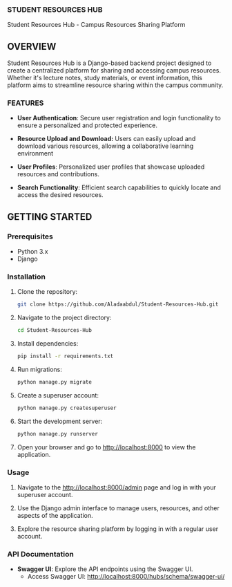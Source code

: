 ### STUDENT RESOURCES HUB

Student Resources Hub - Campus Resources Sharing Platform

## OVERVIEW

Student Resources Hub is a Django-based backend project designed to create a centralized platform for sharing and accessing campus resources. 
Whether it's lecture notes, study materials, or event information, this platform aims to streamline resource sharing within the campus community.

### FEATURES

- **User Authentication**: Secure user registration and login functionality to ensure a personalized and protected experience.

- **Resource Upload and Download:** Users can easily upload and download various resources, allowing a collaborative learning environment

- **User Profiles**: Personalized user profiles that showcase uploaded resources and contributions.
  
- **Search Functionality**: Efficient search capabilities to quickly locate and access the desired resources.

## GETTING STARTED

### Prerequisites

- Python 3.x
- Django

### Installation

1. Clone the repository:

    ```bash
    git clone https://github.com/Aladaabdul/Student-Resources-Hub.git
    ```

2. Navigate to the project directory:

    ```bash
    cd Student-Resources-Hub
    ```

3. Install dependencies:

    ```bash
    pip install -r requirements.txt
    ```

4. Run migrations:

    ```bash
    python manage.py migrate
    ```

5. Create a superuser account:

    ```bash
    python manage.py createsuperuser
    ```

6. Start the development server:

    ```bash
    python manage.py runserver
    ```

7. Open your browser and go to [http://localhost:8000](http://localhost:8000) to view the application.

### Usage

1. Navigate to the [http://localhost:8000/admin](http://localhost:8000/admin) page and log in with your superuser account.

2. Use the Django admin interface to manage users, resources, and other aspects of the application.

3. Explore the resource sharing platform by logging in with a regular user account.

### API Documentation

- **Swagger UI**: Explore the API endpoints using the Swagger UI.
  - Access Swagger UI: [http://localhost:8000/hubs/schema/swagger-ui/](http://localhost:8000/hubs/schema/swagger-ui/)
